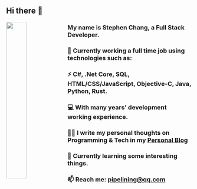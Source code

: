 ## Hi there 👋

<img src="https://cdn-fawn.vercel.app/icons/Python.png" style="float:left;display:inline-block" width="33%" alt="">

### My name is Stephen Chang, a Full Stack Developer.
### 🔭 Currently working a full time job using technologies such as:
### ⚡ C#, .Net Core, SQL, HTML/CSS/JavaScript, Objective-C, Java, Python, Rust.
### 💻 With many years' development working experience.
### ✍🏻 I write my personal thoughts on Programming & Tech in my [Personal Blog](https://zhangdd.tech)
### 🌱 Currently learning some interesting things.
### 📫 Reach me: pipelining@qq.com
